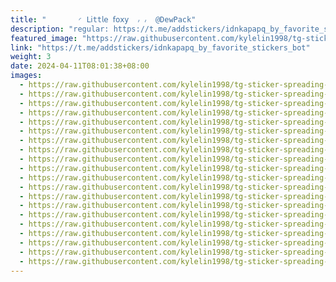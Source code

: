 ```yaml
---
title: "‌       ◜ 𝖫𝗂tt𝗅𝖾 𝖿𝗈𝗑𝗒  ៸ ៸  @DewPack"
description: "regular: https://t.me/addstickers/idnkapapq_by_favorite_stickers_bot"
featured_image: "https://raw.githubusercontent.com/kylelin1998/tg-sticker-spreading-worldwide-images/main/img/dd5194a5-f48f-4bc9-9ba4-c04d550d81b5.jpg"
link: "https://t.me/addstickers/idnkapapq_by_favorite_stickers_bot"
weight: 3
date: 2024-04-11T08:01:38+08:00
images:
  - https://raw.githubusercontent.com/kylelin1998/tg-sticker-spreading-worldwide-images/main/img/dd5194a5-f48f-4bc9-9ba4-c04d550d81b5.jpg
  - https://raw.githubusercontent.com/kylelin1998/tg-sticker-spreading-worldwide-images/main/img/4875ede9-0eb0-4cdb-9177-56a98f2b1376.jpg
  - https://raw.githubusercontent.com/kylelin1998/tg-sticker-spreading-worldwide-images/main/img/d4dfe129-f7f9-4e3f-8a71-c629d9487a0d.jpg
  - https://raw.githubusercontent.com/kylelin1998/tg-sticker-spreading-worldwide-images/main/img/0393d684-0d8e-4d91-b85e-b578a49766c1.jpg
  - https://raw.githubusercontent.com/kylelin1998/tg-sticker-spreading-worldwide-images/main/img/6d97b1c4-c5a5-4a36-b3e8-a84db01a735c.jpg
  - https://raw.githubusercontent.com/kylelin1998/tg-sticker-spreading-worldwide-images/main/img/6899908b-6207-4b3f-a5c0-745c0dfed266.jpg
  - https://raw.githubusercontent.com/kylelin1998/tg-sticker-spreading-worldwide-images/main/img/c491be88-2bb5-46a5-afab-42226a942f3e.jpg
  - https://raw.githubusercontent.com/kylelin1998/tg-sticker-spreading-worldwide-images/main/img/d6f26903-deec-4b99-ae05-5541aed972c4.jpg
  - https://raw.githubusercontent.com/kylelin1998/tg-sticker-spreading-worldwide-images/main/img/e822fef1-ebe7-4f39-859c-fb1f68c5da69.jpg
  - https://raw.githubusercontent.com/kylelin1998/tg-sticker-spreading-worldwide-images/main/img/14dfb425-63b7-4c5b-89e4-be24fac79eab.jpg
  - https://raw.githubusercontent.com/kylelin1998/tg-sticker-spreading-worldwide-images/main/img/e33da611-e713-4815-919a-5f1f4e4c72c3.jpg
  - https://raw.githubusercontent.com/kylelin1998/tg-sticker-spreading-worldwide-images/main/img/e4c3af79-2420-4fa8-b4b2-03b90791c40f.jpg
  - https://raw.githubusercontent.com/kylelin1998/tg-sticker-spreading-worldwide-images/main/img/ca14e893-1e86-48c7-b59c-22010c92ab9a.jpg
  - https://raw.githubusercontent.com/kylelin1998/tg-sticker-spreading-worldwide-images/main/img/718e4ce4-c266-464c-b3cf-78fae7f382ed.jpg
  - https://raw.githubusercontent.com/kylelin1998/tg-sticker-spreading-worldwide-images/main/img/6f1debac-07c1-4470-b5bc-928747357ca7.jpg
  - https://raw.githubusercontent.com/kylelin1998/tg-sticker-spreading-worldwide-images/main/img/19b8b89a-7a45-409c-b2d3-6509fc4bde6b.jpg
  - https://raw.githubusercontent.com/kylelin1998/tg-sticker-spreading-worldwide-images/main/img/c8e84e41-1482-4411-88d1-ece13820de0d.jpg
  - https://raw.githubusercontent.com/kylelin1998/tg-sticker-spreading-worldwide-images/main/img/0b8f69d4-acbc-484b-b60a-cddcc2c983db.jpg
  - https://raw.githubusercontent.com/kylelin1998/tg-sticker-spreading-worldwide-images/main/img/4f127374-b0ec-48ca-951e-3e145369c75c.jpg
  - https://raw.githubusercontent.com/kylelin1998/tg-sticker-spreading-worldwide-images/main/img/b8117168-b81c-47e0-8fea-fee7537025be.jpg
---
```

